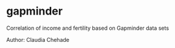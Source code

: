 # gapminder
Correlation of income and fertility based on Gapminder data sets

Author: Claudia Chehade
